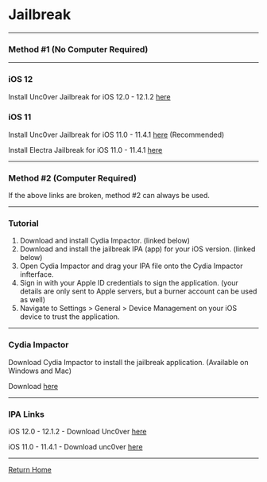 # Jailbreak

_____

### Method #1 (No Computer Required)

_____

### iOS 12

Install Unc0ver Jailbreak for iOS 12.0 - 12.1.2 [here](itms-services://?action=download-manifest&url=https://ignition.fun/install.php%3Fapp%3D350)

### iOS 11

Install Unc0ver Jailbreak for iOS 11.0 - 11.4.1 [here](itms-services://?action=download-manifest&url=https://ignition.fun/install.php%3Fapp%3D350) (Recommended)

Install Electra Jailbreak for iOS 11.0 - 11.4.1 [here](itms-services://?action=download-manifest&url=https://ignition.fun/install.php%3Fapp%3D349)

_____

### Method #2 (Computer Required)

If the above links are broken, method #2 can always be used.

_____ 

### Tutorial

1. Download and install Cydia Impactor. (linked below)
2. Download and install the jailbreak IPA (app) for your iOS version. (linked below)
3. Open Cydia Impactor and drag your IPA file onto the Cydia Impactor infterface.
4. Sign in with your Apple ID credentials to sign the application. (your details are only sent to Apple servers, but a burner account can be used as well)
6. Navigate to Settings > General > Device Management on your iOS device to trust the application.

_____

### Cydia Impactor

Download Cydia Impactor to install the jailbreak application. (Available on Windows and Mac)

Download [here](http://www.cydiaimpactor.com/)

_____

### IPA Links

iOS 12.0 - 12.1.2 - Download Unc0ver [here](https://github.com/pwn20wndstuff/Undecimus/releases/download/v3.0.0%25b48/Undecimus-v3.0.0-b48.ipa)

iOS 11.0 - 11.4.1 - Download unc0ver [here](https://github.com/pwn20wndstuff/Undecimus/releases/download/v3.0.0%25b48/Undecimus-v3.0.0-b48.ipa)


_____


[Return Home](theapplearchive.github.io)
